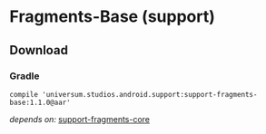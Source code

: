 Fragments-Base (support)
===============

## Download ##

### Gradle ###

    compile 'universum.studios.android.support:support-fragments-base:1.1.0@aar'

_depends on:_
[support-fragments-core](https://github.com/universum-studios/android_fragments/tree/support-master/library-core)
